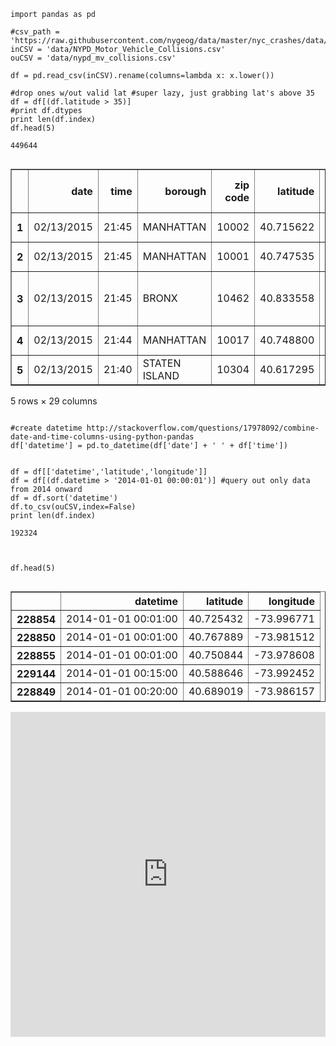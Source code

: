 

    import pandas as pd
    
    #csv_path = 'https://raw.githubusercontent.com/nygeog/data/master/nyc_crashes/data/NYPD_Motor_Vehicle_Collisions.csv'
    inCSV = 'data/NYPD_Motor_Vehicle_Collisions.csv'
    ouCSV = 'data/nypd_mv_collisions.csv'
    
    df = pd.read_csv(inCSV).rename(columns=lambda x: x.lower())
    
    #drop ones w/out valid lat #super lazy, just grabbing lat's above 35
    df = df[(df.latitude > 35)]
    #print df.dtypes 
    print len(df.index)
    df.head(5)

    449644





<div style="max-height:1000px;max-width:1500px;overflow:auto;">
<table border="1" class="dataframe">
  <thead>
    <tr style="text-align: right;">
      <th></th>
      <th>date</th>
      <th>time</th>
      <th>borough</th>
      <th>zip code</th>
      <th>latitude</th>
      <th>longitude</th>
      <th>location</th>
      <th>on street name</th>
      <th>cross street name</th>
      <th>off street name</th>
      <th>...</th>
      <th>contributing factor vehicle 2</th>
      <th>contributing factor vehicle 3</th>
      <th>contributing factor vehicle 4</th>
      <th>contributing factor vehicle 5</th>
      <th>unique key</th>
      <th>vehicle type code 1</th>
      <th>vehicle type code 2</th>
      <th>vehicle type code 3</th>
      <th>vehicle type code 4</th>
      <th>vehicle type code 5</th>
    </tr>
  </thead>
  <tbody>
    <tr>
      <th>1</th>
      <td> 02/13/2015</td>
      <td> 21:45</td>
      <td>     MANHATTAN</td>
      <td> 10002</td>
      <td> 40.715622</td>
      <td>-73.994275</td>
      <td> (40.7156221, -73.9942752)</td>
      <td>     FORSYTH STREET</td>
      <td>   CANAL STREET</td>
      <td> NaN</td>
      <td>...</td>
      <td>             NaN</td>
      <td> NaN</td>
      <td> NaN</td>
      <td> NaN</td>
      <td> 3168577</td>
      <td> PASSENGER VEHICLE</td>
      <td>                       UNKNOWN</td>
      <td> NaN</td>
      <td> NaN</td>
      <td> NaN</td>
    </tr>
    <tr>
      <th>2</th>
      <td> 02/13/2015</td>
      <td> 21:45</td>
      <td>     MANHATTAN</td>
      <td> 10001</td>
      <td> 40.747535</td>
      <td>-73.988307</td>
      <td> (40.7475349, -73.9883068)</td>
      <td>     WEST 31 STREET</td>
      <td>       BROADWAY</td>
      <td> NaN</td>
      <td>...</td>
      <td> Fatigued/Drowsy</td>
      <td> NaN</td>
      <td> NaN</td>
      <td> NaN</td>
      <td> 3169163</td>
      <td>              TAXI</td>
      <td>                          TAXI</td>
      <td> NaN</td>
      <td> NaN</td>
      <td> NaN</td>
    </tr>
    <tr>
      <th>3</th>
      <td> 02/13/2015</td>
      <td> 21:45</td>
      <td>         BRONX</td>
      <td> 10462</td>
      <td> 40.833558</td>
      <td>-73.857732</td>
      <td> (40.8335582, -73.8577325)</td>
      <td> WESTCHESTER AVENUE</td>
      <td> PUGSLEY AVENUE</td>
      <td> NaN</td>
      <td>...</td>
      <td>     Unspecified</td>
      <td> NaN</td>
      <td> NaN</td>
      <td> NaN</td>
      <td> 3169251</td>
      <td> PASSENGER VEHICLE</td>
      <td> SPORT UTILITY / STATION WAGON</td>
      <td> NaN</td>
      <td> NaN</td>
      <td> NaN</td>
    </tr>
    <tr>
      <th>4</th>
      <td> 02/13/2015</td>
      <td> 21:44</td>
      <td>     MANHATTAN</td>
      <td> 10017</td>
      <td> 40.748800</td>
      <td>-73.969846</td>
      <td>  (40.7487997, -73.969846)</td>
      <td>     EAST 42 STREET</td>
      <td>       1 AVENUE</td>
      <td> NaN</td>
      <td>...</td>
      <td> Other Vehicular</td>
      <td> NaN</td>
      <td> NaN</td>
      <td> NaN</td>
      <td> 3169176</td>
      <td> PASSENGER VEHICLE</td>
      <td>             PASSENGER VEHICLE</td>
      <td> NaN</td>
      <td> NaN</td>
      <td> NaN</td>
    </tr>
    <tr>
      <th>5</th>
      <td> 02/13/2015</td>
      <td> 21:40</td>
      <td> STATEN ISLAND</td>
      <td> 10304</td>
      <td> 40.617295</td>
      <td>-74.080479</td>
      <td> (40.6172954, -74.0804791)</td>
      <td>   PARK HILL AVENUE</td>
      <td>  OSGOOD AVENUE</td>
      <td> NaN</td>
      <td>...</td>
      <td>     Unspecified</td>
      <td> NaN</td>
      <td> NaN</td>
      <td> NaN</td>
      <td> 3169614</td>
      <td> PASSENGER VEHICLE</td>
      <td>             PASSENGER VEHICLE</td>
      <td> NaN</td>
      <td> NaN</td>
      <td> NaN</td>
    </tr>
  </tbody>
</table>
<p>5 rows × 29 columns</p>
</div>




    #create datetime http://stackoverflow.com/questions/17978092/combine-date-and-time-columns-using-python-pandas
    df['datetime'] = pd.to_datetime(df['date'] + ' ' + df['time'])


    df = df[['datetime','latitude','longitude']]
    df = df[(df.datetime > '2014-01-01 00:00:01')] #query out only data from 2014 onward
    df = df.sort('datetime')
    df.to_csv(ouCSV,index=False)
    print len(df.index)

    192324



    df.head(5)




<div style="max-height:1000px;max-width:1500px;overflow:auto;">
<table border="1" class="dataframe">
  <thead>
    <tr style="text-align: right;">
      <th></th>
      <th>datetime</th>
      <th>latitude</th>
      <th>longitude</th>
    </tr>
  </thead>
  <tbody>
    <tr>
      <th>228854</th>
      <td>2014-01-01 00:01:00</td>
      <td> 40.725432</td>
      <td>-73.996771</td>
    </tr>
    <tr>
      <th>228850</th>
      <td>2014-01-01 00:01:00</td>
      <td> 40.767889</td>
      <td>-73.981512</td>
    </tr>
    <tr>
      <th>228855</th>
      <td>2014-01-01 00:01:00</td>
      <td> 40.750844</td>
      <td>-73.978608</td>
    </tr>
    <tr>
      <th>229144</th>
      <td>2014-01-01 00:15:00</td>
      <td> 40.588646</td>
      <td>-73.992452</td>
    </tr>
    <tr>
      <th>228849</th>
      <td>2014-01-01 00:20:00</td>
      <td> 40.689019</td>
      <td>-73.986157</td>
    </tr>
  </tbody>
</table>
</div>



<iframe width='100%' height='520' frameborder='0'
src='http://nygeog.cartodb.com/viz/8df5425a-b6ed-
11e4-9539-0e4fddd5de28/embed_map' allowfullscreen webkitallowfullscreen
mozallowfullscreen oallowfullscreen msallowfullscreen></iframe>
